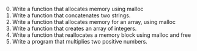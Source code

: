 0.	Write a function that allocates memory using malloc
1.	Write a function that concatenates two strings.
2.	Write a function that allocates memory for an array, using malloc
3.	Write a function that creates an array of integers.
4.	Write a function that reallocates a memory block using malloc and free
5.	Write a program that multiplies two positive numbers.
